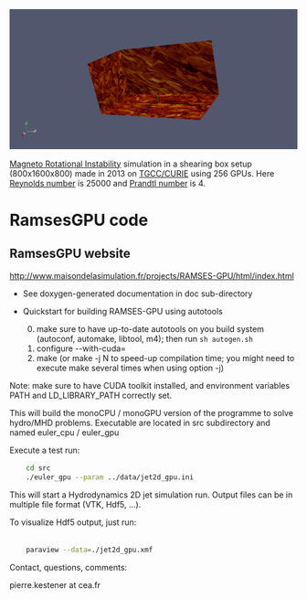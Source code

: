 ![mhd_mri 200x200](https://github.com/pkestene/ramsesGPU/blob/master/doc/mhd_mri_3d_gpu_Pm4_Re25000_double.gif)

[Magneto Rotational Instability](https://en.wikipedia.org/wiki/Magnetorotational_instability) simulation in a shearing box setup (800x1600x800) made in 2013 on [TGCC/CURIE](http://www-hpc.cea.fr/fr/complexe/tgcc-curie.htm) using 256 GPUs. Here [Reynolds number](https://en.wikipedia.org/wiki/Reynolds_number) is 25000 and [Prandtl number](https://en.wikipedia.org/wiki/Prandtl_number) is 4.

# RamsesGPU code

## RamsesGPU website

http://www.maisondelasimulation.fr/projects/RAMSES-GPU/html/index.html

- See doxygen-generated documentation in doc sub-directory

- Quickstart for building RAMSES-GPU using autotools

  0. make sure to have up-to-date autotools on you build system (autoconf, automake, libtool, m4); then run `sh autogen.sh`
  1. configure --with-cuda=<path to CUDA toolkit root directory> 
  2. make (or make -j N to speed-up compilation time; you might need to execute make several times when using option -j)

Note: make sure to have CUDA toolkit installed, and environment variables PATH and LD_LIBRARY_PATH correctly set.

This will build the monoCPU / monoGPU version of the programme to solve hydro/MHD problems. Executable are located in src subdirectory and named euler_cpu / euler_gpu

Execute a test run:
	
```bash
	cd src
	./euler_gpu --param ../data/jet2d_gpu.ini

```

This will start a Hydrodynamics 2D jet simulation run. Output files can be
in multiple file format (VTK, Hdf5, ...).

To visualize Hdf5 output, just run:

``` bash

	paraview --data=./jet2d_gpu.xmf
```


Contact, questions, comments:

pierre.kestener at cea.fr
